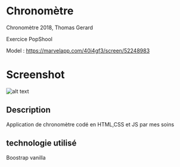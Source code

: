 # Chronomètre

Chronomètre 2018, Thomas Gerard

Exercice PopShool

Model : https://marvelapp.com/40i4gf3/screen/52248983

# Screenshot

![alt text](http://image.noelshack.com/fichiers/2018/51/1/1545045028-capture-du-2018-12-17-12-10-03.png)

## Description

Application de chronomètre codé en HTML,CSS et JS par mes soins

## technologie utilisé

Boostrap vanilla



